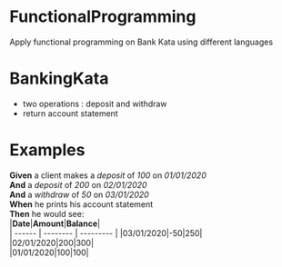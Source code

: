 # FunctionalProgramming
Apply functional programming on Bank Kata using different languages

# BankingKata
- two operations : deposit and withdraw
- return account statement

# Examples
**Given** a client makes a *deposit* of *100* on *01/01/2020*  
**And** a *deposit* of *200* on *02/01/2020*  
**And** a *withdraw* of *50* on *03/01/2020*  
**When** he prints his account statement  
**Then** he would see:  
|**Date**|**Amount**|**Balance**|  
| ------ | -------- | --------- |
|03/01/2020|-50|250|  
|02/01/2020|200|300|  
|01/01/2020|100|100| 
